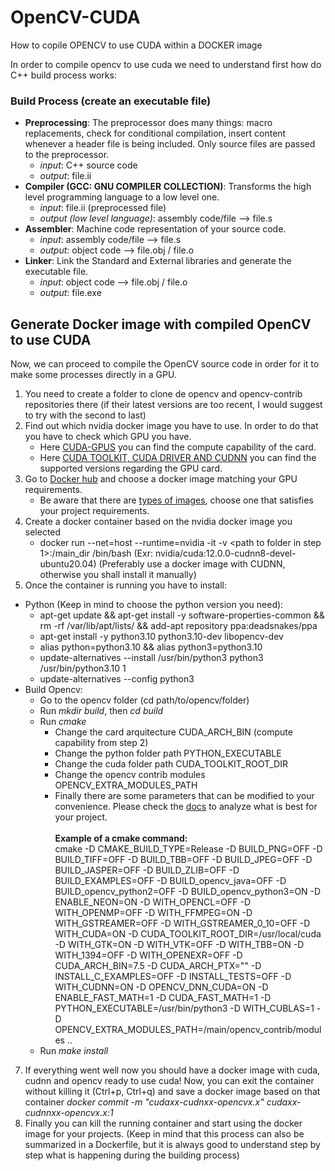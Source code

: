# OpenCV-CUDA
How to copile OPENCV to use CUDA within a DOCKER image

In order to compile opencv to use cuda we need to understand first how do C++ build process works:

### Build Process (create an executable file)
- **Preprocessing**: The preprocessor does many things: macro replacements, check for conditional compilation, insert content whenever a header file is being included. Only source files are passed to the preprocessor.
	- *input*: C++ source code
  	- *output*: file.ii
- **Compiler (GCC: GNU COMPILER COLLECTION)**: Transforms the high level programming language to a low level one.
	- *input*: file.ii (preprocessed file)
	- *output (low level language)*: assembly code/file --> file.s
- **Assembler**: Machine code representation of your source code.
  	- *input*: assembly code/file --> file.s
  	- *output*: object code --> file.obj / file.o
- **Linker**: Link the Standard and External libraries and generate the executable file.
	- *input*: object code --> file.obj / file.o
	- *output*: file.exe 

## Generate Docker image with compiled OpenCV to use CUDA
Now, we can proceed to compile the OpenCV source code in order for it to make some processes directly in a GPU.

1. You need to create a folder to clone de opencv and opencv-contrib repositories there (if their latest versions are too recent, I would suggest to try with the second to last)
2. Find out which nvidia docker image you have to use. In order to do that you have to check which GPU you have.
   - Here [CUDA-GPUS](https://developer.nvidia.com/cuda-gpus) you can find the compute capability of the card.
   - Here [CUDA TOOLKIT, CUDA DRIVER AND CUDNN](https://docs.nvidia.com/deeplearning/cudnn/support-matrix/index.html#:~:text=For%20best%20performance%2C%20the%20recommended,was%20used%20for%20tuning%20heuristics.) you can find the supported versions regarding the GPU card.
3. Go to [Docker hub](https://hub.docker.com/r/nvidia/cuda/tags) and choose a docker image matching your GPU requirements.
   - Be aware that there are [types of images](https://hub.docker.com/r/nvidia/cuda), choose one that satisfies your project requirements.
5. Create a docker container based on the nvidia docker image you selected
   - docker run --net=host --runtime=nvidia -it -v <path to folder in step 1>:/main_dir  <docker image> /bin/bash (Exr: nvidia/cuda:12.0.0-cudnn8-devel-ubuntu20.04) (Preferably use a docker image with CUDNN, otherwise you shall install it manually)
6. Once the container is running you have to install:
- Python (Keep in mind to choose the python version you need):
	- apt-get update && apt-get install -y software-properties-common && rm -rf /var/lib/apt/lists/ && add-apt repository ppa:deadsnakes/ppa
	- apt-get install -y python3.10 python3.10-dev libopencv-dev
	- alias python=python3.10 && alias python3=python3.10
	- update-alternatives --install /usr/bin/python3 python3 /usr/bin/python3.10 1
	- update-alternatives --config python3
- Build Opencv:
	- Go to the opencv folder (cd path/to/opencv/folder)
	- Run *mkdir build*, then *cd build*
	- Run *cmake*
 		- Change the card arquitecture CUDA_ARCH_BIN (compute capability from step 2)
   		- Change the python folder path PYTHON_EXECUTABLE
		- Change the cuda folder path CUDA_TOOLKIT_ROOT_DIR
		- Change the opencv contrib modules OPENCV_EXTRA_MODULES_PATH
		- Finally there are some parameters that can be modified to your convenience. Please check the [docs](https://docs.opencv.org/4.x/db/d05/tutorial_config_reference.html) to analyze what is best for your project.<br><br>
**Example of a cmake command:** <br>
cmake -D CMAKE_BUILD_TYPE=Release -D BUILD_PNG=OFF -D BUILD_TIFF=OFF -D BUILD_TBB=OFF -D BUILD_JPEG=OFF -D BUILD_JASPER=OFF -D BUILD_ZLIB=OFF -D BUILD_EXAMPLES=OFF -D BUILD_opencv_java=OFF -D BUILD_opencv_python2=OFF -D BUILD_opencv_python3=ON -D ENABLE_NEON=ON -D WITH_OPENCL=OFF -D WITH_OPENMP=OFF -D WITH_FFMPEG=ON -D WITH_GSTREAMER=OFF -D WITH_GSTREAMER_0_10=OFF -D WITH_CUDA=ON -D CUDA_TOOLKIT_ROOT_DIR=/usr/local/cuda -D WITH_GTK=ON -D WITH_VTK=OFF -D WITH_TBB=ON -D WITH_1394=OFF -D WITH_OPENEXR=OFF -D CUDA_ARCH_BIN=7.5 -D CUDA_ARCH_PTX="" -D INSTALL_C_EXAMPLES=OFF -D INSTALL_TESTS=OFF -D WITH_CUDNN=ON -D OPENCV_DNN_CUDA=ON -D ENABLE_FAST_MATH=1 -D CUDA_FAST_MATH=1 -D PYTHON_EXECUTABLE=/usr/bin/python3 -D WITH_CUBLAS=1 -D OPENCV_EXTRA_MODULES_PATH=/main/opencv_contrib/modules ..
	- Run *make install*
7. If everything went well now you should have a docker image with cuda, cudnn and opencv ready to use cuda! Now, you can exit the container without killing it (Ctrl+p, Ctrl+q) and save a docker image based on that container *docker commit  -m "cudaxx-cudnxx-opencvx.x" <container id>  cudaxx-cudnnxx-opencvx.x:1*
8. Finally you can kill the running container and start using the docker image for your projects. (Keep in mind that this process can also be summarized in a Dockerfile, but it is always good to understand step by step what is happening during the building process)
